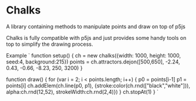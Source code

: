 # Chalks
A library containing methods to manipulate points and draw on top of p5js

Chalks is fully compatible with p5js and just provides some handy tools on top
to simplify the drawing process.

Example
`
function setup() {
    ch = new chalks({width: 1000, height: 1000, seed:4, background:215})
    points = ch.attractors.dejon([500,650], -2.24, 0.43, -0.66, -8.23, 250, 3200)
}

function draw() {
    for (var i = 2; i < points.length; i++) {
      p0 = points[i-1]
      p1 = points[i]
      ch.addElem(ch.line(p0, p1),
                    {stroke:color(ch.rnd(["black","white"])), alpha:ch.rnd(12,52), strokeWidth:ch.rnd(2,4)})
    }
    ch.stopAt(1)
}
`
